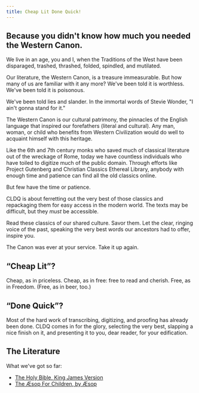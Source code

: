 ```yaml
---
title: Cheap Lit Done Quick!
---
```


## Because you didn't know how much you needed the Western Canon.

We live in an age, you and I, when the Traditions of the West have been
disparaged, trashed, thrashed, folded, spindled, and mutilated.

Our literature, the Western Canon, is a treasure immeasurable. But how many of
us are familiar with it any more? We've been told it is worthless. We've been
told it is poisonous. 

We've been told lies and slander. In the immortal words of Stevie Wonder, "I
ain't gonna stand for it."

The Western Canon is our cultural patrimony, the pinnacles of the English
language that inspired our forefathers (literal and cultural). Any man, woman,
or child who benefits from Western Civilization would do well to acquaint
himself with this heritage.

Like the 6th and 7th century monks who saved much of classical literature out
of the wreckage of Rome, today we have countless individuals who have toiled to
digitize much of the public domain. Through efforts like Project Gutenberg and
Christian Classics Ethereal Library, anybody with enough time and patience can find all
the old classics online.

But few have the time or patience.

CLDQ is about ferretting out the very best of those classics and repackaging
them for easy access in the modern world. The texts may be difficult, but they
*must* be accessible.

Read these classics of our shared culture. Savor them. Let the clear, ringing
voice of the past, speaking the very best words our ancestors had to offer,
inspire you.

The Canon was ever at your service. Take it up again.

## “Cheap Lit”?

Cheap, as in priceless. Cheap, as in free: free to read and cherish. Free, as
in Freedom. (Free, as in beer, too.)

## “Done Quick”?

Most of the hard work of transcribing, digitizing, and proofing has already
been done. CLDQ comes in for the glory, selecting the very best, slapping a
nice finish on it, and presenting it to you, dear reader, for your edification.

## The Literature

What we've got so far:

- [The Holy Bible, King James Version](./kjv/)
- [The Æsop For Children, by Æsop](./aesop/)
